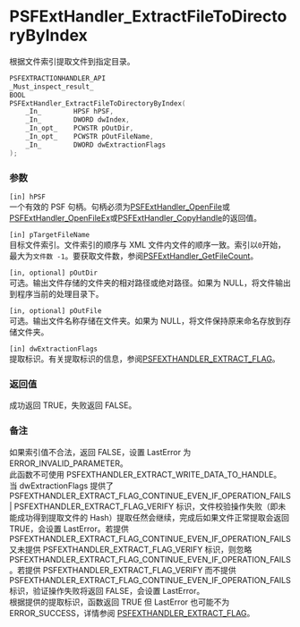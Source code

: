 # PSFExtHandler_ExtractFileToDirectoryByIndex
根据文件索引提取文件到指定目录。
````c
PSFEXTRACTIONHANDLER_API
_Must_inspect_result_
BOOL
PSFExtHandler_ExtractFileToDirectoryByIndex(
    _In_        HPSF hPSF,
    _In_        DWORD dwIndex,
    _In_opt_    PCWSTR pOutDir,
    _In_opt_    PCWSTR pOutFileName,
    _In_        DWORD dwExtractionFlags
);
````
### 参数
`[in] hPSF`  
一个有效的 PSF 句柄。句柄必须为[PSFExtHandler_OpenFile](PSFExtHandler_OpenFile_zh-Hans.md)或[PSFExtHandler_OpenFileEx](PSFExtHandler_OpenFileEx_zh-Hans.md)或[PSFExtHandler_CopyHandle](PSFExtHandler_CopyHandle_zh-Hans.md)的返回值。

`[in] pTargetFileName`  
目标文件索引。文件索引的顺序与 XML 文件内文件的顺序一致。索引以`0`开始，最大为`文件数 -1`。要获取文件数，参阅[PSFExtHandler_GetFileCount](PSFExtHandler_GetFileCount_zh-Hans.md)。

`[in, optional] pOutDir`  
可选。输出文件存储的文件夹的相对路径或绝对路径。如果为 NULL，将文件输出到程序当前的处理目录下。

`[in, optional] pOutFile`  
可选。输出文件名称存储在文件夹。如果为 NULL，将文件保持原来命名存放到存储文件夹。

`[in] dwExtractionFlags`  
提取标识。有关提取标识的信息，参阅[PSFEXTHANDLER_EXTRACT_FLAG](PSFEXTHANDLER_EXTRACT_FLAG_zh-Hans.md)。
### 返回值
成功返回 TRUE，失败返回 FALSE。
### 备注
如果索引值不合法，返回 FALSE，设置 LastError 为 ERROR_INVALID_PARAMETER。  
此函数不可使用 PSFEXTHANDLER_EXTRACT_WRITE_DATA_TO_HANDLE。  
当 dwExtractionFlags 提供了 PSFEXTHANDLER_EXTRACT_FLAG_CONTINUE_EVEN_IF_OPERATION_FAILS | PSFEXTHANDLER_EXTRACT_FLAG_VERIFY 标识，文件校验操作失败（即未能成功得到提取文件的 Hash）提取任然会继续，完成后如果文件正常提取会返回 TRUE，会设置 LastError。若提供 PSFEXTHANDLER_EXTRACT_FLAG_CONTINUE_EVEN_IF_OPERATION_FAILS 又未提供 PSFEXTHANDLER_EXTRACT_FLAG_VERIFY 标识，则忽略 PSFEXTHANDLER_EXTRACT_FLAG_CONTINUE_EVEN_IF_OPERATION_FAILS。若提供 PSFEXTHANDLER_EXTRACT_FLAG_VERIFY 而不提供 PSFEXTHANDLER_EXTRACT_FLAG_CONTINUE_EVEN_IF_OPERATION_FAILS 标识，验证操作失败将返回 FALSE，会设置 LastError。  
根据提供的提取标识，函数返回 TRUE 但 LastError 也可能不为 ERROR_SUCCESS，详情参阅 [PSFEXTHANDLER_EXTRACT_FLAG](PSFEXTHANDLER_EXTRACT_FLAG_zh-Hans.md)。
